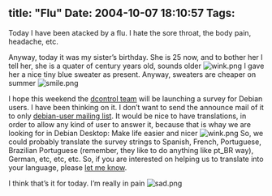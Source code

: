 title: "Flu"
Date: 2004-10-07 18:10:57
Tags: 
---
<p>Today I have been atacked by a flu. I hate the sore throat, the body pain, headache, etc.</p>

<p>Anyway, today it was my sister’s birthday. She is 25 now, and to bother her I tell her, she is a quater of century years old, sounds older <img alt="wink.png" src="http://web.archive.org/web/20041018111240/http://www.damog.net/images/emoticons/wink.png"/> I gave her a nice tiny blue sweater as present. Anyway, sweaters are cheaper on summer <img alt="smile.png" src="http://web.archive.org/web/20041018111240/http://www.damog.net/images/emoticons/smile.png"/></p>

<p>I hope this weekend the <a href="http://web.archive.org/web/20041018111240/http://debcontrol.alioth.debian.org/">dcontrol team</a> will be launching a survey for Debian users. I have been thinking on it. I don’t want to send the announce mail of it to only <a href="mailto:debian-user_at_lists_dot_debian_dot_org">debian-user mailing list</a>. It would be nice to have translations, in order to allow any kind of user to answer it, because that is whay we are looking for in Debian Desktop: Make life easier and nicer <img alt="wink.png" src="http://web.archive.org/web/20041018111240/http://www.damog.net/images/emoticons/wink.png"/> So, we could probably translate the survey strings to Spanish, French, Portuguese, Brazilian Portuguese (remember, they like to do anything like pt_BR way), German, etc, etc, etc. So, if you are interested on helping us to translate into your language, please <a href="mailto:damog_at_damog_dot_net">let me know</a>.</p>

<p>I think that’s it for today. I’m really in pain <img alt="sad.png" src="http://web.archive.org/web/20041018111240/http://www.damog.net/images/emoticons/sad.png"/></p>
